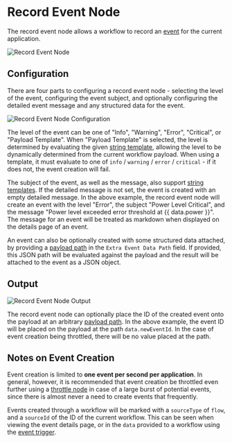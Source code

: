 # Record Event Node

The record event node allows a workflow to record an [event](/applications/events/) for the current application.

![Record Event Node](/images/workflows/outputs/record-event-node.png "Record Event Node")

## Configuration

There are four parts to configuring a record event node - selecting the level of the event, configuring the event subject, and optionally configuring the detailed event message and any structured data for the event.

![Record Event Node Configuration](/images/workflows/outputs/record-event-node-config.png "Record Event Node Configuration")

The level of the event can be one of "Info", "Warning", "Error", "Critical", or "Payload Template". When "Payload Template" is selected, the level is determined by evaluating the given [string template](/workflows/accessing-payload-data/#string-templates), allowing the level to be dynamically determined from the current workflow payload. When using a template, it must evaluate to one of `info` / `warning` / `error` / `critical` - if it does not, the event creation will fail.

The subject of the event, as well as the message, also support [string templates](/workflows/accessing-payload-data/#string-templates). If the detailed message is not set, the event is created with an empty detailed message. In the above example, the record event node will create an event with the level "Error", the subject "Power Level Critical", and the message "Power level exceeded error threshold at {{ data.power }}". The message for an event will be treated as markdown when displayed on the details page of an event.

An event can also be optionally created with some structured data attached, by providing a [payload path](/workflows/accessing-payload-data/#payload-paths) in the `Extra Event Data Path` field. If provided, this JSON path will be evaluated against the payload and the result will be attached to the event as a JSON object.

## Output

![Record Event Node Output](/images/workflows/outputs/record-event-node-output.png "Record Event Node Output")

The record event node can optionally place the ID of the created event onto the payload at an arbitrary [payload path](/workflows/accessing-payload-data/#payload-paths). In the above example, the event ID will be placed on the payload at the path `data.newEventId`. In the case of event creation being throttled, there will be no value placed at the path.

## Notes on Event Creation

Event creation is limited to **one event per second per application**. In general, however, it is recommended that event creation be throttled even further using a [throttle node](/workflows/logic/throttle/) in case of a large burst of potential events, since there is almost never a need to create events that frequently.

Events created through a workflow will be marked with a `sourceType` of `flow`, and a `sourceId` of the ID of the current workflow. This can be seen when viewing the event details page, or in the `data` provided to a workflow using the [event trigger](/workflows/triggers/event/).

